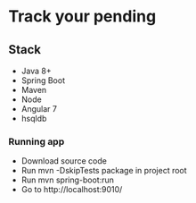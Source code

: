 # Track your pending

## Stack
  - Java 8+
  - Spring Boot
  - Maven
  - Node
  - Angular 7
  - hsqldb

### Running app
  - Download source code
  - Run mvn -DskipTests package in project root
  - Run mvn spring-boot:run
  - Go to http://localhost:9010/


